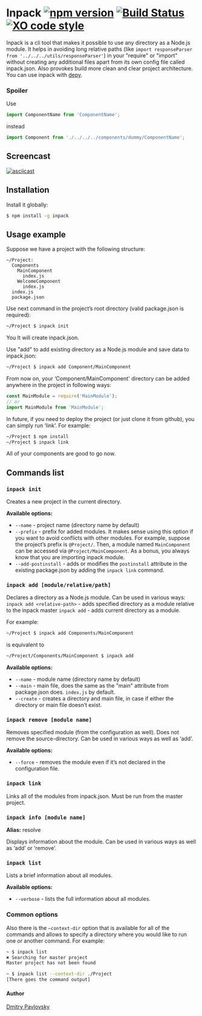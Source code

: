 # Inpack [![npm version](https://badge.fury.io/js/inpack.svg)](https://www.npmjs.com/package/inpack) [![Build Status](https://travis-ci.org/dimapaloskin/inpack.svg?branch=master)](https://travis-ci.org/dimapaloskin/inpack) [![XO code style](https://img.shields.io/badge/code_style-XO-5ed9c7.svg)](https://github.com/sindresorhus/xo)

Inpack is a cli tool that makes it possible to use any directory as a Node.js module. It helps in avoiding long relative paths (like ```import responseParser from '../../../utils/responseParser'```) in your "require" or "import" without creating any additional files apart from its own config file called inpack.json. Also provokes build more clean and clear project architecture. You can use inpack with [depy](https://github.com/dimapaloskin/depy).

### Spoiler

Use
```js
import ComponentName from 'ComponentName';
```
instead
```js
import Component from './../../../components/dummy/ComponentName';
```

## Screencast

[![asciicast](https://asciinema.org/a/eqwqbix1aw8vkn6fhb6zug5am.png)](https://asciinema.org/a/eqwqbix1aw8vkn6fhb6zug5am)

## Installation

Install it globally:

```bash
$ npm install -g inpack
```

## Usage example

Suppose we have a project with the following structure:
```
~/Project:
  Components
    MainComponent
      index.js
    WelcomeComponent
      index.js
  index.js
  package.json
 ```
 
Use next command in the project’s root directory (valid package.json is required):

```bash
~/Project $ inpack init
```
You
It will create inpack.json.

Use "add" to add existing directory as a Node.js module and save data to inpack.json:

```bash
~/Project $ inpack add Component/MainComponent
```

From now on, your ‘Component/MainComponent' directory can be added anywhere in the project in following ways:

```js
const MainModule = require('MainModule');
// or
import MainModule from 'MainModule';

```

In future, if you need to deploy the project (or just clone it from github), you can simply run ‘link’. For example:

```bash
~/Project $ npm install
~/Project $ inpack link
```

All of your components are good to go now.

## Commands list

### `inpack init`

Creates a new project in the current directory.

**Available options:**
- `--name` - project name (directory name by default)
- `--prefix` - prefix for added modules. It makes sense using this option if you want to avoid conflicts with other modules. For example, suppose the project’s prefix is `@Project/`. Then, a module named `MainComponent` can be accessed via `@Project/MainComponent`. As a bonus, you always know that you are importing inpack module.
- `--add-postinstall` - adds or modifies the `postinstall` attribute in the existing package.json by adding the `inpack link` command.

### `inpack add [module/relative/path]`

Declares a directory as a Node.js module. Can be used in various ways:
`inpack add <relative-path>` - adds specified directory as a module relative to the inpack master
`inpack add` - adds current directory as a module.

 For example:
 ```bash
 ~/Project $ inpack add Components/MainComponent
 ```
 is equivalent to
 
 ```bash
 ~/Project/Components/MainComponent $ inpack add
 ```
 **Available options:**
 
 - `--name` - module name (directory name by default)
 - `--main` - main file, does the same as the "main" attribute from package.json does. `index.js` by default.
 - `--create` - creates a directory and main file, in case if either the directory or main file doesn’t exist.
 
### `inpack remove [module name]`

Removes specified module (from the configuration as well). Does not remove the source-directory. Can be used in various ways as well as ‘add’.

**Available options:**

- `--force` - removes the module even if it’s not declared in the configuration file.
 
### `inpack link`

Links all of the modules from inpack.json. Must be run from the master project.

### `inpack info [module name]`

**Alias:** resolve

Displays information about the module. Can be used in various ways as well as ‘add’ or ‘remove’.

### `inpack list`

Lists a brief information about all modules.

**Available options:**
- `--verbose` - lists the full information about all modules.

### Common options

Also there is the `—context-dir` option that is available for all of the commands and allows to specify a directory where you would like to run one or another command. For example:

```bash
~ $ inpack list 
✖ Searching for master project
Master project has not been found

~ $ inpack list --context-dir ./Project
[There goes the command output]
```

#### Author
[Dmitry Pavlovsky](http://palosk.in)
